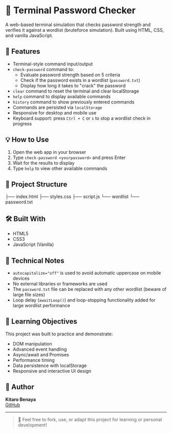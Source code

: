 # 🔐 Terminal Password Checker

A web-based terminal simulation that checks password strength and verifies it against a wordlist (bruteforce simulation). Built using HTML, CSS, and vanilla JavaScript.

## 🚀 Features

- Terminal-style command input/output
- `check-password` command to:
  - Evaluate password strength based on 5 criteria
  - Check if the password exists in a wordlist (`password.txt`)
  - Display how long it takes to "crack" the password
- `clear` command to reset the terminal and clear localStorage
- `help` command to display available commands
- `history` command to show previously entered commands
- Commands are persisted via `localStorage`
- Responsive for desktop and mobile use
- Keyboard support: press `Ctrl + C` or `s` to stop a wordlist check in progress

## 💡 How to Use

1. Open the web app in your browser
2. Type `check-password <yourpassword>` and press Enter
3. Wait for the results to display
4. Type `help` to view other available commands

## 📁 Project Structure

├── index.html
├── styles.css
├── script.js
└── wordlist
        └── password.txt
        
## 🛠️ Built With

- HTML5
- CSS3
- JavaScript (Vanilla)

## 📝 Technical Notes

- `autocapitalize="off"` is used to avoid automatic uppercase on mobile devices
- No external libraries or frameworks are used
- The `password.txt` file can be replaced with any other wordlist (beware of large file sizes)
- Loop delay (`awaitLoop()`) and loop-stopping functionality added for large wordlist performance

## 🧠 Learning Objectives

This project was built to practice and demonstrate:

- DOM manipulation
- Advanced event handling
- Async/await and Promises
- Performance timing
- Data persistence with localStorage
- Responsive and interactive UI design

## 👤 Author

**Kitaro Benaya**  
[GitHub](https://github.com/kitarobenaya)

---

> 💬 Feel free to fork, use, or adapt this project for learning or personal development!
